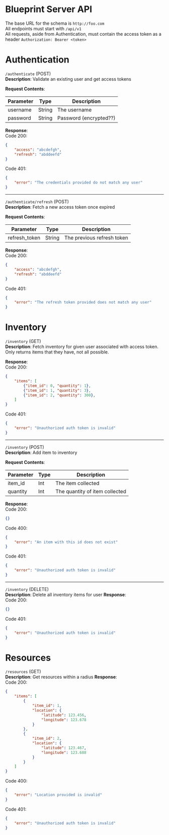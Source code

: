 # Blueprint Server API

The base URL for the schema is `http://foo.com` <br>
All endpoints must start with `/api/v1`<br>
All requests, aside from Authentication, must contain the access token as a header
`Authorization: Bearer <token>`

# Authentication
`/authenticate` (POST) <br>
**Description**: Validate an existing user and get access tokens 

**Request Contents**:

Parameter | Type | Description
---|---|---
username | String | The username
password | String | Password (encrypted??)

**Response**: <br>
Code 200:
```json
{
    "access": "abcdefgh",
    "refresh": "abddeefd"
}
```
Code 401:
```json
{
    "error": "The credentials provided do not match any user"
}
```

---
`/authenticate/refresh` (POST) <br>
**Description**: Fetch a new access token once expired

**Request Contents**:

Parameter | Type | Description
---|---|---
refresh_token | String | The previous refresh token

**Response**: <br>
Code 200:
```json
{
    "access": "abcdefgh",
    "refresh": "abddeefd"
}
```
Code 401:
```json
{
    "error": "The refresh token provided does not match any user"
}
```

# Inventory
`/inventory` (GET) <br>
**Description**: Fetch inventory for given user associated with access token. Only returns items that they have, not all possible.

**Response**: <br>
Code 200:
```json
{
    "items": [
        {"item_id": 0, "quantity": 1},
        {"item_id": 1, "quantity": 3},
        {"item_id": 2, "quantity": 300},
    ] 
}
```
Code 401:
```json
{
    "error": "Unauthorized auth token is invalid"
}
```

---
`/inventory` (POST) <br>
**Description**: Add item to inventory

**Request Contents**:

Parameter | Type | Description
---|---|---
item_id | Int | The item collected
quantity | Int | The quantity of item collected

**Response**: <br>
Code 200:
```json
{}
```
Code 400:
```json
{
    "error": "An item with this id does not exist"
}
```

Code 401:
```json
{
    "error": "Unauthorized auth token is invalid"
}
```

---
`/inventory` (DELETE)<br>
**Description**: Delete all inventory items for user
**Response**: <br>
Code 200:
```json
{}
```

Code 401:
```json
{
    "error": "Unauthorized auth token is invalid"
}
```

# Resources
`/resources` (GET) <br>
**Description**: Get resources within a radius
**Response**: <br>
Code 200:
```json
{
    "items": [
        {
            "item_id": 1, 
            "location": {
                "latitude": 123.456, 
                "longitude": 123.678
            }  
        },
        {
            "item_id": 2, 
            "location": {
                "latitude": 123.467, 
                "longitude": 123.688
            }  
        }
    ]
}
```

Code 400: 
```json
{
    "error": "Location provided is invalid"
}
```

Code 401:
```json
{
    "error": "Unauthorized auth token is invalid"
}
```

